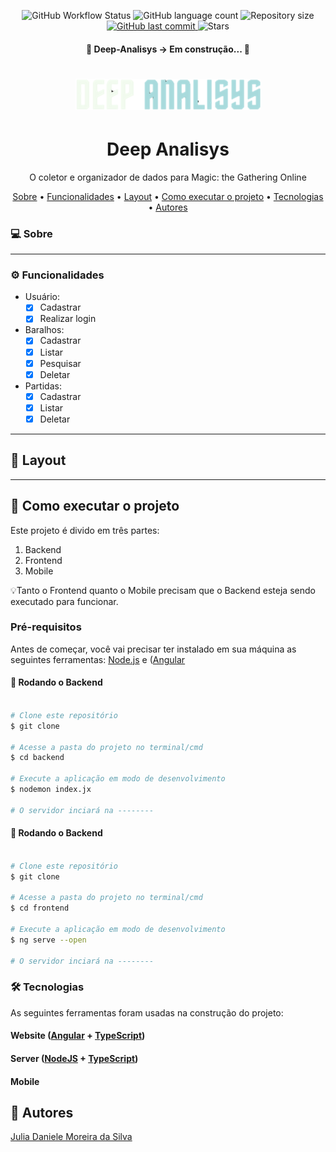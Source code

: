 <p align="center">

  <img alt="GitHub Workflow Status" src="https://img.shields.io/github/workflow/status/juliadsilva/Deep-Analisys/Node.js%20CI?style=social">
	
  <img alt="GitHub language count" src="https://img.shields.io/github/languages/count/juliadsilva/Deep-Analisys?style=social">

  <img alt="Repository size" src="https://img.shields.io/github/repo-size/juliadsilva/Deep-Analisys?style=social">
  
  <a href="https://github.com/juliadsilva/Deep-Analisys/commits/master">
    <img alt="GitHub last commit" src="https://img.shields.io/github/last-commit/juliadsilva/Deep-Analisys?style=social">
  </a>
	
   <img alt="Stars" src="https://img.shields.io/github/stars/juliadsilva/Deep-Analisys?style=social">
</p>

<h4 align="center"> 
	🚧  Deep-Analisys -> Em construção...  🚧
</h4>

<h1 align="center">
    <img alt="NextLevelWeek" title="#NextLevelWeek" src="./frontend/src/assets/img/logo.png" />
</h1>

<h1 align="center">Deep Analisys</h1>
<p align="center">O coletor e organizador de dados para Magic: the Gathering Online</p>

<p align="center">
 <a href="#sobre">Sobre</a> •
 <a href="#funcionalidades">Funcionalidades</a> •
 <a href="#layout">Layout</a>  • 	
 <a href="#como-executar-o-projetor">Como executar o projeto</a> • 
 <a href="#tecnologias">Tecnologias</a> • 
 <a href="#autores">Autores</a>
</p>

### 💻 Sobre

---

### ⚙️ Funcionalidades

 - Usuário:
	  - [x] Cadastrar  
	  - [x] Realizar login	  
  - Baralhos:
	  - [x] Cadastrar 
	  - [x] Listar
	  - [x] Pesquisar
	  - [x] Deletar 
 - Partidas:
	  - [x] Cadastrar 
	  - [x] Listar
	  - [x] Deletar 
---

## 🎨 Layout
---

## 🚀 Como executar o projeto

Este projeto é divido em três partes:
1. Backend  
2. Frontend 
3. Mobile 

💡Tanto o Frontend quanto o Mobile precisam que o Backend esteja sendo executado para funcionar.

### Pré-requisitos

Antes de começar, você vai precisar ter instalado em sua máquina as seguintes ferramentas:
[Node.js](https://nodejs.org/en/) e  ([Angular](https://angular.io/docs/) 

#### 🎲 Rodando o Backend

```bash

# Clone este repositório
$ git clone 

# Acesse a pasta do projeto no terminal/cmd
$ cd backend

# Execute a aplicação em modo de desenvolvimento
$ nodemon index.jx

# O servidor inciará na --------

```

#### 🎲 Rodando o Backend

```bash

# Clone este repositório
$ git clone 

# Acesse a pasta do projeto no terminal/cmd
$ cd frontend

# Execute a aplicação em modo de desenvolvimento
$ ng serve --open

# O servidor inciará na --------

```

### 🛠 Tecnologias

As seguintes ferramentas foram usadas na construção do projeto:

#### **Website**  ([Angular](https://angular.io/docs/)  +  [TypeScript](https://www.typescriptlang.org/))

#### **Server** ([NodeJS](https://nodejs.org/en/)  + [TypeScript](https://www.typescriptlang.org/))

#### **Mobile**


## 🦸 Autores
<a href="https://github.com/juliadsilva">Julia Daniele Moreira da Silva </a>
 
    

